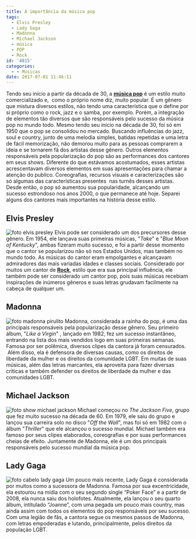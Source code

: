 ```yaml
---
title: A importância da música pop
tags:
  - Elvis Presley
  - Lady Gaga
  - Madonna
  - Michael Jackson
  - música
  - POP
  - Rock
id: '4815'
categories:
  - - Músicas
date: 2017-07-01 11:46:11
---
```


Tendo seu início a partir da década de 30, a [**música pop**](http://uppermag.com/tudo-sobre-a-musica-pop-origem-artistas-tendencias/) é um estilo muito comercializado e,  como o próprio nome diz, muito popular. É um gênero que mistura diversos estilos, não tendo uma característica que o define por si próprio como o rock, jazz e o samba, por exemplo. Porém, a integração de elementos tão diversos que são responsáveis pelo sucesso da música pop no mundo todo. Mesmo tendo seu início na década de 30, foi só em 1950 que o pop se consolidou no mercado. Buscando influências do jazz, soul e country, junto de uma melodia simples, batidas repetidas e uma letra de fácil memorização, não demorou muito para as pessoas comprarem a ideia e se tornarem fã dos artistas desse gênero. Outros elementos responsáveis pela popularização do pop são as performances dos cantores em seus shows. Diferente do que estávamos acostumados, esses artistas acrescentavam diversos elementos em suas apresentações para chamar a atenção do publico. Coreografias, recursos visuais e caracterizações são só algumas das características presentes  nas turnês desses artistas. Desde então, o pop só aumentou sua popularidade, alcançando um sucesso estrondoso nos anos 2000, o que permanece até hoje. Separei alguns dos cantores mais importantes na história desse estilo.

## Elvis Presley

![foto elvis presley](http://natalia.blog.br/wp-content/uploads/2017/06/elvis.jpg) Elvis pode ser considerado um dos precursores desse gênero. Em 1954, ele lançava suas primeiras músicas, "_Take_" e "_Blue Moon of Kentucky_", ambas fizeram muito sucesso, e foi a partir desse momento que o cantor se popularizou não só nos Estados Unidos, mas também no mundo todo. As músicas do cantor eram empolgantes e alcançavam admiradores das mais variadas idades e classes sociais. Considerado por muitos um cantor de [**Rock**](http://uppermag.com/rock-and-roll/), estilo que era sua principal influência, ele também pode ser considerado um cantor pop, pois suas músicas recebiam inspirações de inúmeros gêneros e suas letras grudavam facilmente na cabeça de qualquer um.

## Madonna

![foto madonna pirulito ](http://natalia.blog.br/wp-content/uploads/2017/06/madonna.jpg) Madonna, considerada a rainha do pop, é uma das principais responsáveis pela popularização desse gênero. Seu primeiro álbum, "_Like a Virgin_" , lançado em 1982, fez um sucesso instantâneo, entrando na lista dos mais vendidos logo em suas primeiras semanas. Famosa por ser polêmica, diversos clipes da cantora já foram censurados.  Além disso, ela é defensora de diversas causas, como os direitos de liberdade da mulher e os direitos da comunidade LGBT. Em muitas de suas músicas, além das letras marcantes, ela aproveita para fazer diversas criticas e também defender os direitos de liberdade da mulher e das comunidades LGBT.

## Michael Jackson

![foto show michael jackson ](http://natalia.blog.br/wp-content/uploads/2017/06/michael-jackson.jpg) Michael começou no _The Jackson Five_, grupo que fez muito sucesso na década de 60. Em 1979, ele saiu do grupo e lançou sua carreira solo no disco "_Off the Wall_", mas foi só em 1982 com o álbum "_Thriller_" que ele alcançou o sucesso mundial. Michael também era famoso por seus clipes elaborados, coreografias e por suas performances cheias de efeito. Juntamente de Madonna, ele é um dos principais responsáveis pelo sucesso mundial da música pop.

## Lady Gaga

![foto cabelo lady gaga](http://natalia.blog.br/wp-content/uploads/2017/06/lady-gaga.jpg) Um pouco mais recente, Lady Gaga é considerada por muitos como a sucessora de Madonna. Famosa por sua excentricidade, ela estourou na mídia com o seu segundo single “Poker Face” e a partir de 2008, ela nunca saiu dos holofotes. Atualmente, ela lançou o seu quarto álbum, intitulado “Joanne”, com uma pegada um pouco mais country, mas ainda assim com todos os elementos do pop responsáveis por seu sucesso. Com uma legião de fãs, a cantora segue os mesmos passos de Madonna, com letras empoderadas e lutando, principalmente, pelos direitos da população LGBT.